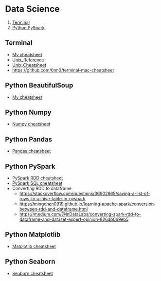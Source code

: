 # Data Science
1. [Terminal](#terminal)
2. [Python PySpark](#python-pyspark)

## Terminal
- [My cheatsheet](terminal.md)
- [Unix_Reference](https://files.fosswire.com/2007/08/fwunixref.pdf)
- [Unix_Cheatsheet](http://cheatsheetworld.com/programming/unix-linux-cheat-sheet/)
- https://github.com/0nn0/terminal-mac-cheatsheet

## Python BeautifulSoup
- [My cheatsheet](beautiful_soup.md)

## Python Numpy
- [Numpy cheatsheet](https://s3.amazonaws.com/assets.datacamp.com/blog_assets/Numpy_Python_Cheat_Sheet.pdf)

## Python Pandas
- [Pandas cheatsheet](https://s3.amazonaws.com/assets.datacamp.com/blog_assets/PandasPythonForDataScience+(1).pdf)

## Python PySpark
- [PySpark RDD cheatsheet](https://s3.amazonaws.com/assets.datacamp.com/blog_assets/PySpark_Cheat_Sheet_Python.pdf)
- [PySpark SQL cheatsheet](https://s3.amazonaws.com/assets.datacamp.com/blog_assets/PySpark_SQL_Cheat_Sheet_Python.pdf)
- Converting RDD to dataframe
	- https://stackoverflow.com/questions/36902665/saving-a-list-of-rows-to-a-hive-table-in-pyspark
	- https://mingchen0919.github.io/learning-apache-spark/conversion-between-rdd-and-dataframe.html
	- https://medium.com/@InDataLabs/converting-spark-rdd-to-dataframe-and-dataset-expert-opinion-826db069eb5

## Python Matplotlib
- [Matplotlib cheatsheet](https://s3.amazonaws.com/assets.datacamp.com/blog_assets/Python_Matplotlib_Cheat_Sheet.pdf)

## Python Seaborn
- [Seaborn cheatsheet](https://s3.amazonaws.com/assets.datacamp.com/blog_assets/Python_Seaborn_Cheat_Sheet.pdf)
